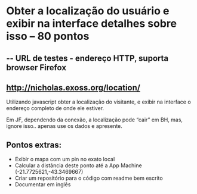 # Obter a localização do usuário e exibir na interface detalhes sobre isso – 80 pontos

--
URL de testes - endereço HTTP, suporta browser Firefox
--
http://nicholas.exoss.org/location/
--

Utilizando javascript obter a localização do visitante, e exibir na interface o endereço completo de onde ele estiver.

Em JF, dependendo da conexão, a localização pode “cair” em BH, mas, ignore isso.. apenas use os dados e apresente.

## Pontos extras:

- Exibir o mapa com um pin no exato local
- Calcular a distância deste ponto até a App Machine (-21.7725621,-43.3469667)
- Criar um repositório para o código com readme bem escrito 
- Documentar em inglês
